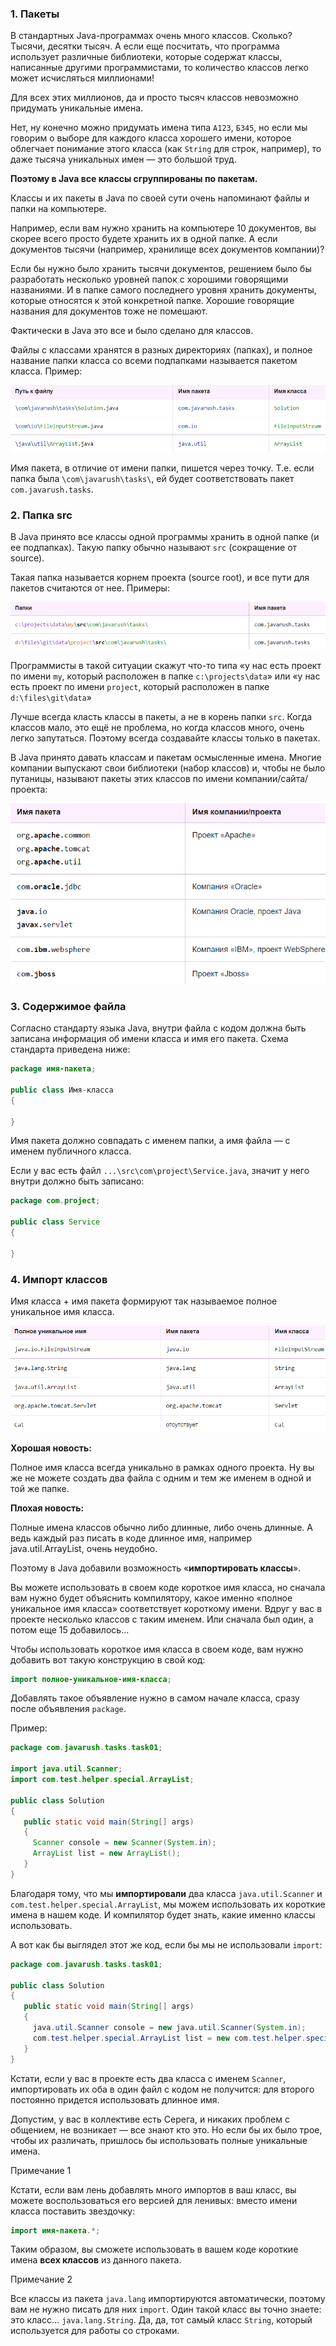 
### 1. Пакеты

В стандартных Java-программах очень много классов. Сколько? Тысячи, десятки тысяч. А если еще посчитать, что программа использует различные библиотеки, которые содержат классы, написанные другими программистами, то количество классов легко может исчисляться миллионами!

Для всех этих миллионов, да и просто тысяч классов невозможно придумать уникальные имена.

Нет, ну конечно можно придумать имена типа `А123`, `Б345`, но если мы говорим о выборе для каждого класса хорошего имени, которое облегчает понимание этого класса (как `String` для строк, например), то даже тысяча уникальных имен — это большой труд.

**Поэтому в Java все классы сгруппированы по пакетам.**

Классы и их пакеты в Java по своей сути очень напоминают файлы и папки на компьютере.

Например, если вам нужно хранить на компьютере 10 документов, вы скорее всего просто будете хранить их в одной папке. А если документов тысячи (например, хранилище всех документов компании)?


Если бы нужно было хранить тысячи документов, решением было бы разработать несколько уровней папок с хорошими говорящими названиями. И в папке самого последнего уровня хранить документы, которые относятся к этой конкретной папке. Хорошие говорящие названия для документов тоже не помешают.

Фактически в Java это все и было сделано для классов.

Файлы с классами хранятся в разных директориях (папках), и полное название папки класса со всеми подпапками называется пакетом класса. Пример:

![Pasted image 20230413155016.png](..%2Fimg%2Flevel9%2FPasted%20image%2020230413155016.png)


Имя пакета, в отличие от имени папки, пишется через точку. Т.е. если папка была `\com\javarush\tasks\`, ей будет соответствовать пакет `com.javarush.tasks`.

### 2. Папка src 

В Java принято все классы одной программы хранить в одной папке (и ее подпапках). Такую папку обычно называют `src` (сокращение от source).

Такая папка называется корнем проекта (source root), и все пути для пакетов считаются от нее. Примеры:

![Pasted image 20230413155112.png](..%2Fimg%2Flevel9%2FPasted%20image%2020230413155112.png)


Программисты в такой ситуации скажут что-то типа «у нас есть проект по имени `my`, который расположен в папке `c:\projects\data`» или «у нас есть проект по имени `project`, который расположен в папке `d:\files\git\data`»

Лучше всегда класть классы в пакеты, а не в корень папки `src`. Когда классов мало, это ещё не проблема, но когда классов много, очень легко запутаться. Поэтому всегда создавайте классы только в пакетах.

В Java принято давать классам и пакетам осмысленные имена. Многие компании выпускают свои библиотеки (набор классов) и, чтобы не было путаницы, называют пакеты этих классов по имени компании/сайта/проекта:

![Pasted image 20230413155306.png](..%2Fimg%2Flevel9%2FPasted%20image%2020230413155306.png)

### 3. Содержимое файла

Согласно стандарту языка Java, внутри файла с кодом должна быть записана информация об имени класса и имя его пакета. Схема стандарта приведена ниже:

```java
package имя-пакета;

public class Имя-класса
{

}
```


Имя пакета должно совпадать с именем папки, а имя файла — с именем публичного класса.

Если у вас есть файл `...\src\com\project\Service.java`, значит у него внутри должно быть записано:

```java
package com.project;

public class Service
{

}
```

### 4. Импорт классов

Имя класса + имя пакета формируют так называемое полное уникальное имя класса.

![Pasted image 20230413155803.png](..%2Fimg%2Flevel9%2FPasted%20image%2020230413155803.png)

**Хорошая новость:**

Полное имя класса всегда уникально в рамках одного проекта. Ну вы же не можете создать два файла с одним и тем же именем в одной и той же папке.

**Плохая новость:**

Полные имена классов обычно либо длинные, либо очень длинные. А ведь каждый раз писать в коде длинное имя, например java.util.ArrayList, очень неудобно.

Поэтому в Java добавили возможность «**импортировать классы**».

Вы можете использовать в своем коде короткое имя класса, но сначала вам нужно будет объяснить компилятору, какое именно «полное уникальное имя класса» соответствует короткому имени. Вдруг у вас в проекте несколько классов с таким именем. Или сначала был один, а потом еще 15 добавилось...

Чтобы использовать короткое имя класса в своем коде, вам нужно добавить вот такую конструкцию в свой код:

```java
import полное-уникальное-имя-класса;
```

Добавлять такое объявление нужно в самом начале класса, сразу после объявления `package`.

Пример:

```java
package com.javarush.tasks.task01;

import java.util.Scanner;
import com.test.helper.special.ArrayList;

public class Solution
{
   public static void main(String[] args)
   {
     Scanner console = new Scanner(System.in);
     ArrayList list = new ArrayList();
   }
}
```


Благодаря тому, что мы **импортировали** два класса `java.util.Scanner` и `com.test.helper.special.ArrayList`, мы можем использовать их короткие имена в нашем коде. И компилятор будет знать, какие именно классы использовать.

А вот как бы выглядел этот же код, если бы мы не использовали `import`:

```java
package com.javarush.tasks.task01;

public class Solution
{
   public static void main(String[] args)
   {
     java.util.Scanner console = new java.util.Scanner(System.in);
     com.test.helper.special.ArrayList list = new com.test.helper.special.ArrayList();
   }
}
```

Кстати, если у вас в проекте есть два класса с именем `Scanner`, импортировать их оба в один файл с кодом не получится: для второго постоянно придется использовать длинное имя.

Допустим, у вас в коллективе есть Серега, и никаких проблем с общением, не возникает — все знают кто это. Но если бы их было трое, чтобы их различать, пришлось бы использовать полные уникальные имена.


Примечание 1

Кстати, если вам лень добавлять много импортов в ваш класс, вы можете воспользоваться его версией для ленивых: вместо имени класса поставить звездочку:

```java
import имя-пакета.*;
```

Таким образом, вы сможете использовать в вашем коде короткие имена **всех классов** из данного пакета.

Примечание 2

Все классы из пакета `java.lang` импортируются автоматически, поэтому вам не нужно писать для них `import`. Один такой класс вы точно знаете: это класс... `java.lang.String`. Да, да, тот самый класс `String`, который используется для работы со строками.